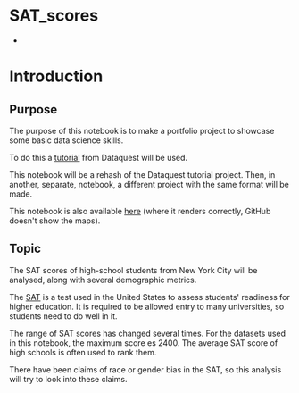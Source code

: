 # SAT_scores
-
# Introduction
## Purpose
The purpose of this notebook is to make a portfolio project to showcase some basic data science skills.

To do this a [tutorial](https://www.dataquest.io/blog/data-science-portfolio-project/) from Dataquest will be used.

This notebook will be a rehash of the Dataquest tutorial project. Then, in another, separate, notebook, a different project with the same format will be made.

This notebook is also available [here](https://m4rtinpf.github.io/first-post.html) (where it renders correctly, GitHub doesn't show the maps).

## Topic
The SAT scores of high-school students from New York City will be analysed, along with several demographic metrics.

The [SAT](https://en.wikipedia.org/wiki/SAT) is a test used in the United States to assess students' readiness for higher education. It is required to be allowed entry to many universities, so students need to do well in it.

The range of SAT scores has changed several times. For the datasets used in this notebook, the maximum score es 2400. The average SAT score of high schools is often used to rank them.

There have been claims of race or gender bias in the SAT, so this analysis will try to look into these claims.
